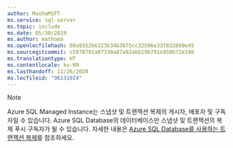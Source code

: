 ```yaml
---
author: MashaMSFT
ms.service: sql-server
ms.topic: include
ms.date: 05/30/2019
ms.author: mathoma
ms.openlocfilehash: 08a9352b6323b34b3b75cc32506e33f832889e45
ms.sourcegitcommit: c5078791a07330a87a92abb19b791e950672e198
ms.translationtype: HT
ms.contentlocale: ko-KR
ms.lasthandoff: 11/26/2020
ms.locfileid: "96131024"
---
```

  > [!NOTE] 
  > Azure SQL Managed Instance는 스냅샷 및 트랜잭션 복제의 게시자, 배포자 및 구독자일 수 있습니다. Azure SQL Database의 데이터베이스만 스냅샷 및 트랜잭션의 복제 푸시 구독자가 될 수 있습니다. 자세한 내용은 [Azure SQL Database를 사용하는 트랜잭션 복제](/azure/sql-database/sql-database-managed-instance-transactional-replication)를 참조하세요. 